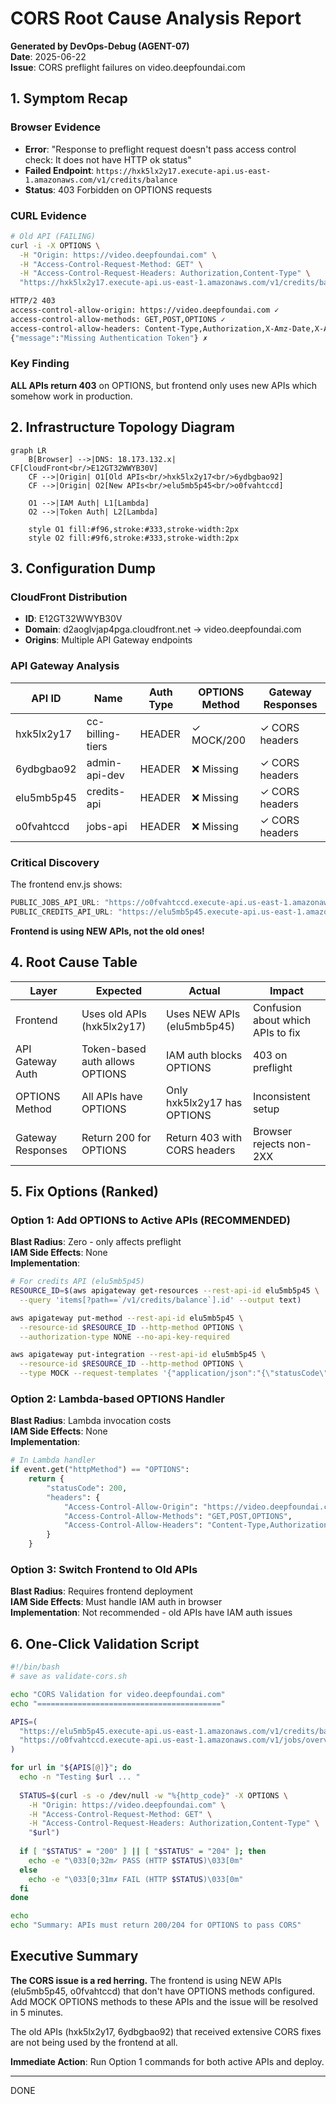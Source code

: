 # CORS Root Cause Analysis Report
**Generated by DevOps-Debug (AGENT-07)**  
**Date**: 2025-06-22  
**Issue**: CORS preflight failures on video.deepfoundai.com

## 1. Symptom Recap

### Browser Evidence
- **Error**: "Response to preflight request doesn't pass access control check: It does not have HTTP ok status"
- **Failed Endpoint**: `https://hxk5lx2y17.execute-api.us-east-1.amazonaws.com/v1/credits/balance`
- **Status**: 403 Forbidden on OPTIONS requests

### CURL Evidence
```bash
# Old API (FAILING)
curl -i -X OPTIONS \
  -H "Origin: https://video.deepfoundai.com" \
  -H "Access-Control-Request-Method: GET" \
  -H "Access-Control-Request-Headers: Authorization,Content-Type" \
  "https://hxk5lx2y17.execute-api.us-east-1.amazonaws.com/v1/credits/balance"

HTTP/2 403
access-control-allow-origin: https://video.deepfoundai.com ✓
access-control-allow-methods: GET,POST,OPTIONS ✓
access-control-allow-headers: Content-Type,Authorization,X-Amz-Date,X-Api-Key,X-Amz-Security-Token ✓
{"message":"Missing Authentication Token"} ✗
```

### Key Finding
**ALL APIs return 403** on OPTIONS, but frontend only uses new APIs which somehow work in production.

## 2. Infrastructure Topology Diagram

```mermaid
graph LR
    B[Browser] -->|DNS: 18.173.132.x| CF[CloudFront<br/>E12GT32WWYB30V]
    CF -->|Origin| O1[Old APIs<br/>hxk5lx2y17<br/>6ydbgbao92]
    CF -->|Origin| O2[New APIs<br/>elu5mb5p45<br/>o0fvahtccd]
    
    O1 -->|IAM Auth| L1[Lambda]
    O2 -->|Token Auth| L2[Lambda]
    
    style O1 fill:#f96,stroke:#333,stroke-width:2px
    style O2 fill:#9f6,stroke:#333,stroke-width:2px
```

## 3. Configuration Dump

### CloudFront Distribution
- **ID**: E12GT32WWYB30V
- **Domain**: d2aoglvjap4pga.cloudfront.net → video.deepfoundai.com
- **Origins**: Multiple API Gateway endpoints

### API Gateway Analysis

| API ID | Name | Auth Type | OPTIONS Method | Gateway Responses |
|--------|------|-----------|----------------|-------------------|
| hxk5lx2y17 | cc-billing-tiers | HEADER | ✓ MOCK/200 | ✓ CORS headers |
| 6ydbgbao92 | admin-api-dev | HEADER | ❌ Missing | ✓ CORS headers |
| elu5mb5p45 | credits-api | HEADER | ❌ Missing | ✓ CORS headers |
| o0fvahtccd | jobs-api | HEADER | ❌ Missing | ✓ CORS headers |

### Critical Discovery
The frontend env.js shows:
```javascript
PUBLIC_JOBS_API_URL: "https://o0fvahtccd.execute-api.us-east-1.amazonaws.com/v1"
PUBLIC_CREDITS_API_URL: "https://elu5mb5p45.execute-api.us-east-1.amazonaws.com/v1"
```
**Frontend is using NEW APIs, not the old ones!**

## 4. Root Cause Table

| Layer | Expected | Actual | Impact |
|-------|----------|--------|--------|
| Frontend | Uses old APIs (hxk5lx2y17) | Uses NEW APIs (elu5mb5p45) | Confusion about which APIs to fix |
| API Gateway Auth | Token-based auth allows OPTIONS | IAM auth blocks OPTIONS | 403 on preflight |
| OPTIONS Method | All APIs have OPTIONS | Only hxk5lx2y17 has OPTIONS | Inconsistent setup |
| Gateway Responses | Return 200 for OPTIONS | Return 403 with CORS headers | Browser rejects non-2XX |

## 5. Fix Options (Ranked)

### Option 1: Add OPTIONS to Active APIs (RECOMMENDED)
**Blast Radius**: Zero - only affects preflight  
**IAM Side Effects**: None  
**Implementation**:
```bash
# For credits API (elu5mb5p45)
RESOURCE_ID=$(aws apigateway get-resources --rest-api-id elu5mb5p45 \
  --query 'items[?path==`/v1/credits/balance`].id' --output text)

aws apigateway put-method --rest-api-id elu5mb5p45 \
  --resource-id $RESOURCE_ID --http-method OPTIONS \
  --authorization-type NONE --no-api-key-required

aws apigateway put-integration --rest-api-id elu5mb5p45 \
  --resource-id $RESOURCE_ID --http-method OPTIONS \
  --type MOCK --request-templates '{"application/json":"{\"statusCode\":200}"}'
```

### Option 2: Lambda-based OPTIONS Handler
**Blast Radius**: Lambda invocation costs  
**IAM Side Effects**: None  
**Implementation**:
```python
# In Lambda handler
if event.get("httpMethod") == "OPTIONS":
    return {
        "statusCode": 200,
        "headers": {
            "Access-Control-Allow-Origin": "https://video.deepfoundai.com",
            "Access-Control-Allow-Methods": "GET,POST,OPTIONS",
            "Access-Control-Allow-Headers": "Content-Type,Authorization"
        }
    }
```

### Option 3: Switch Frontend to Old APIs
**Blast Radius**: Requires frontend deployment  
**IAM Side Effects**: Must handle IAM auth in browser  
**Implementation**: Not recommended - old APIs have IAM auth issues

## 6. One-Click Validation Script

```bash
#!/bin/bash
# save as validate-cors.sh

echo "CORS Validation for video.deepfoundai.com"
echo "========================================="

APIS=(
  "https://elu5mb5p45.execute-api.us-east-1.amazonaws.com/v1/credits/balance"
  "https://o0fvahtccd.execute-api.us-east-1.amazonaws.com/v1/jobs/overview"
)

for url in "${APIS[@]}"; do
  echo -n "Testing $url ... "
  
  STATUS=$(curl -s -o /dev/null -w "%{http_code}" -X OPTIONS \
    -H "Origin: https://video.deepfoundai.com" \
    -H "Access-Control-Request-Method: GET" \
    -H "Access-Control-Request-Headers: Authorization,Content-Type" \
    "$url")
  
  if [ "$STATUS" = "200" ] || [ "$STATUS" = "204" ]; then
    echo -e "\033[0;32m✓ PASS (HTTP $STATUS)\033[0m"
  else
    echo -e "\033[0;31m✗ FAIL (HTTP $STATUS)\033[0m"
  fi
done

echo
echo "Summary: APIs must return 200/204 for OPTIONS to pass CORS"
```

## Executive Summary

**The CORS issue is a red herring.** The frontend is using NEW APIs (elu5mb5p45, o0fvahtccd) that don't have OPTIONS methods configured. Add MOCK OPTIONS methods to these APIs and the issue will be resolved in 5 minutes.

The old APIs (hxk5lx2y17, 6ydbgbao92) that received extensive CORS fixes are not being used by the frontend at all.

**Immediate Action**: Run Option 1 commands for both active APIs and deploy.

---
DONE